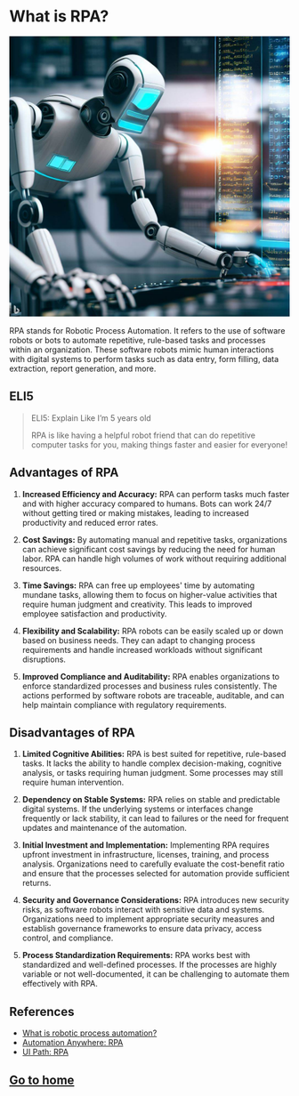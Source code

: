# What is RPA? 

![image](../material/images/robot-images-examples-(9).png)

RPA stands for Robotic Process Automation. It refers to the use of software robots or bots to automate repetitive, rule-based tasks and processes within an organization. These software robots mimic human interactions with digital systems to perform tasks such as data entry, form filling, data extraction, report generation, and more.

## ELI5
> ELI5: Explain Like I’m 5 years old
> 
> RPA is like having a helpful robot friend that can do repetitive computer tasks for you, making things faster and easier for everyone!

## Advantages of RPA
1. **Increased Efficiency and Accuracy:** RPA can perform tasks much faster and with higher accuracy compared to humans. Bots can work 24/7 without getting tired or making mistakes, leading to increased productivity and reduced error rates.
    
2. **Cost Savings:** By automating manual and repetitive tasks, organizations can achieve significant cost savings by reducing the need for human labor. RPA can handle high volumes of work without requiring additional resources.
    
3. **Time Savings:** RPA can free up employees' time by automating mundane tasks, allowing them to focus on higher-value activities that require human judgment and creativity. This leads to improved employee satisfaction and productivity.
    
4. **Flexibility and Scalability:** RPA robots can be easily scaled up or down based on business needs. They can adapt to changing process requirements and handle increased workloads without significant disruptions.
    
5. **Improved Compliance and Auditability:** RPA enables organizations to enforce standardized processes and business rules consistently. The actions performed by software robots are traceable, auditable, and can help maintain compliance with regulatory requirements.
    
## Disadvantages of RPA
1. **Limited Cognitive Abilities:** RPA is best suited for repetitive, rule-based tasks. It lacks the ability to handle complex decision-making, cognitive analysis, or tasks requiring human judgment. Some processes may still require human intervention.
    
2. **Dependency on Stable Systems:** RPA relies on stable and predictable digital systems. If the underlying systems or interfaces change frequently or lack stability, it can lead to failures or the need for frequent updates and maintenance of the automation.
    
3. **Initial Investment and Implementation:** Implementing RPA requires upfront investment in infrastructure, licenses, training, and process analysis. Organizations need to carefully evaluate the cost-benefit ratio and ensure that the processes selected for automation provide sufficient returns.
    
4. **Security and Governance Considerations:** RPA introduces new security risks, as software robots interact with sensitive data and systems. Organizations need to implement appropriate security measures and establish governance frameworks to ensure data privacy, access control, and compliance.
    
5. **Process Standardization Requirements:** RPA works best with standardized and well-defined processes. If the processes are highly variable or not well-documented, it can be challenging to automate them effectively with RPA.

## References
- [What is robotic process automation?](https://www.ibm.com/topics/rpa)
- [Automation Anywhere: RPA](https://www.automationanywhere.com/rpa/robotic-process-automation)
- [UI Path: RPA](https://www.uipath.com/rpa/robotic-process-automation)

## [Go to home](../README.md)
